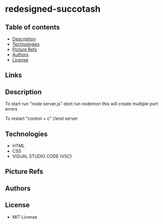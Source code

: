 # redesigned-succotash

## Table of contents

* [Description](#Description)
* [Technologies](#Technologies)
* [Picture Refs](#Picture-Refs)
* [Authors](#Authors)
* [License](#License)

## Links

## Description

To start run
"node server.js" 
dont run nodemon this will create multiple port errors

To restart 
"control + c" //end server

## Technologies

* HTML
* CSS
* VISUAL STUDIO CODE (VSC)


## Picture Refs


## Authors




## License

* MIT License
